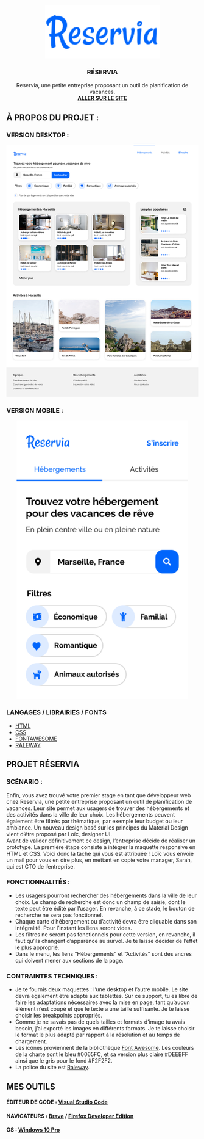 <br>
<p align="center">
  <a href="https://github.com/Laury-THIALLIER/LauryTHIALLIER_2_09092021">
    <img src="img/logos/logo.svg" alt="Logo" width="300" height="auto">
  </a>

  <h3 align="center">RÉSERVIA</h3>

  <p align="center">
    Reservia, une petite entreprise proposant un outil de planification de vacances.
    <br>
    <a href="https://laury-thiallier.github.io/LauryTHIALLIER_2_09092021/"><strong>ALLER SUR LE SITE</strong></a>
  </p>

## À PROPOS DU PROJET :

### VERSION DESKTOP :
  <p align="center">
    <img src="img/readme/reservia_desktop.png" alt="Version Desktop">
  </p>

### VERSION MOBILE :
  <p align="center">
    <img src="img/readme/reservia_mobile.png" width="450px" height="auto" alt="Version Desktop">
  </p>


### LANGAGES / LIBRAIRIES / FONTS
* [HTML](https://github.com/Laury-THIALLIER/LauryTHIALLIER_2_09092021/search?l=html)
* [CSS](https://github.com/Laury-THIALLIER/LauryTHIALLIER_2_09092021/search?l=CSS)
* [FONTAWESOME](https://fontawesome.com)
* [RALEWAY](https://fonts.google.com/specimen/Raleway)


## PROJET RÉSERVIA

### SCÉNARIO :

Enfin, vous avez trouvé votre premier stage en tant que développeur web chez Reservia, une petite entreprise proposant un outil de planification de vacances. Leur site permet aux usagers de trouver des hébergements et des activités dans la ville de leur choix. Les hébergements peuvent également être filtrés par thématique, par exemple leur budget ou leur ambiance.
Un nouveau design basé sur les principes du Material Design vient d’être proposé par Loïc, designer UI. <br>
Avant de valider définitivement ce design, l’entreprise décide de réaliser un prototype. La première étape consiste à intégrer la maquette responsive en HTML et CSS. Voici donc la tâche qui vous est attribuée ! Loïc vous envoie un mail pour vous en dire plus, en mettant en copie votre manager, Sarah, qui est CTO de l’entreprise.

### FONCTIONNALITÉS :

* Les usagers pourront rechercher des hébergements dans la ville de leur choix. Le champ de recherche est donc un champ de saisie, dont le texte peut être édité par l’usager. En revanche, à ce stade, le bouton de recherche ne sera pas fonctionnel.
* Chaque carte d’hébergement ou d’activité devra être cliquable dans son intégralité. Pour l’instant les liens seront vides.
* Les filtres ne seront pas fonctionnels pour cette version, en revanche, il faut qu’ils changent d’apparence au survol. Je te laisse décider de l’effet le plus approprié.
* Dans le menu, les liens “Hébergements” et “Activités” sont des ancres qui doivent mener aux sections de la page.

### CONTRAINTES TECHNIQUES :

* Je te fournis deux maquettes : l’une desktop et l’autre mobile. Le site devra également être adapté aux tablettes. Sur ce support, tu es libre de faire les adaptations nécessaires avec la mise en page, tant qu’aucun élément n’est coupé et que le texte a une taille suffisante. Je te laisse choisir les breakpoints appropriés.
* Comme je ne savais pas de quels tailles et formats d’image tu avais besoin, j’ai exporté les images en différents formats. Je te laisse choisir le format le plus adapté par rapport à la résolution et au temps de chargement.
* Les icônes proviennent de la bibliothèque [Font Awesome](https://fontawesome.com). Les couleurs de la charte sont le bleu #0065FC, et sa version plus claire #DEEBFF ainsi que le gris pour le fond #F2F2F2.
* La police du site est [Raleway](https://fonts.google.com/specimen/Raleway).

## MES OUTILS

#### ÉDITEUR DE CODE : [Visual Studio Code](https://code.visualstudio.com/)
#### NAVIGATEURS : [Brave](https://brave.com/fr/) / [Firefox Developer Edition](https://www.mozilla.org/fr/firefox/developer/)
#### OS : [Windows 10 Pro](https://www.microsoft.com/fr-fr/p/windows-10-pro/df77x4d43rkt?rtc=1&activetab=pivot:overviewtab)
